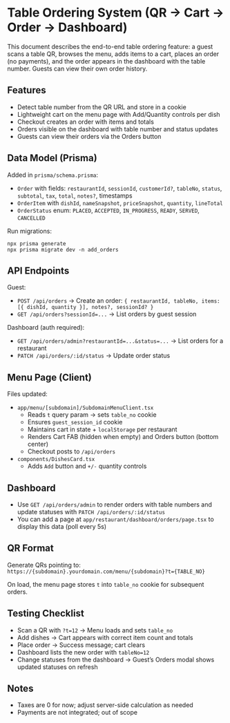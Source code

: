# Table Ordering System (QR → Cart → Order → Dashboard)

This document describes the end-to-end table ordering feature: a guest scans a table QR, browses the menu, adds items to a cart, places an order (no payments), and the order appears in the dashboard with the table number. Guests can view their own order history.

## Features
- Detect table number from the QR URL and store in a cookie
- Lightweight cart on the menu page with Add/Quantity controls per dish
- Checkout creates an order with items and totals
- Orders visible on the dashboard with table number and status updates
- Guests can view their orders via the Orders button

## Data Model (Prisma)
Added in `prisma/schema.prisma`:
- `Order` with fields: `restaurantId`, `sessionId`, `customerId?`, `tableNo`, `status`, `subtotal`, `tax`, `total`, `notes?`, timestamps
- `OrderItem` with `dishId`, `nameSnapshot`, `priceSnapshot`, `quantity`, `lineTotal`
- `OrderStatus` enum: `PLACED`, `ACCEPTED`, `IN_PROGRESS`, `READY`, `SERVED`, `CANCELLED`

Run migrations:
```
npx prisma generate
npx prisma migrate dev -n add_orders
```

## API Endpoints

Guest:
- `POST /api/orders` → Create an order: `{ restaurantId, tableNo, items: [{ dishId, quantity }], notes?, sessionId? }`
- `GET /api/orders?sessionId=...` → List orders by guest session

Dashboard (auth required):
- `GET /api/orders/admin?restaurantId=...&status=...` → List orders for a restaurant
- `PATCH /api/orders/:id/status` → Update order status

## Menu Page (Client)
Files updated:
- `app/menu/[subdomain]/SubdomainMenuClient.tsx`
  - Reads `t` query param → sets `table_no` cookie
  - Ensures `guest_session_id` cookie
  - Maintains cart in state + `localStorage` per restaurant
  - Renders Cart FAB (hidden when empty) and Orders button (bottom center)
  - Checkout posts to `/api/orders`
- `components/DishesCard.tsx`
  - Adds `Add` button and `+/-` quantity controls

## Dashboard
- Use `GET /api/orders/admin` to render orders with table numbers and update statuses with `PATCH /api/orders/:id/status`
- You can add a page at `app/restaurant/dashboard/orders/page.tsx` to display this data (poll every 5s)

## QR Format
Generate QRs pointing to: `https://{subdomain}.yourdomain.com/menu/{subdomain}?t={TABLE_NO}`

On load, the menu page stores `t` into `table_no` cookie for subsequent orders.

## Testing Checklist
- Scan a QR with `?t=12` → Menu loads and sets `table_no`
- Add dishes → Cart appears with correct item count and totals
- Place order → Success message; cart clears
- Dashboard lists the new order with `tableNo=12`
- Change statuses from the dashboard → Guest’s Orders modal shows updated statuses on refresh

## Notes
- Taxes are 0 for now; adjust server-side calculation as needed
- Payments are not integrated; out of scope


